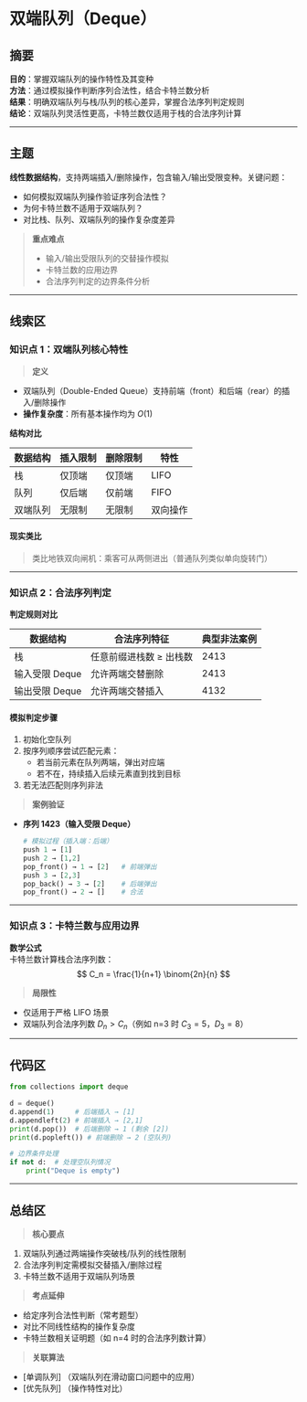# 双端队列（Deque）

## 摘要

**目的**：掌握双端队列的操作特性及其变种  
**方法**：通过模拟操作判断序列合法性，结合卡特兰数分析  
**结果**：明确双端队列与栈/队列的核心差异，掌握合法序列判定规则  
**结论**：双端队列灵活性更高，卡特兰数仅适用于栈的合法序列计算

---

## 主题

**线性数据结构**，支持两端插入/删除操作，包含输入/输出受限变种。关键问题：

- 如何模拟双端队列操作验证序列合法性？
- 为何卡特兰数不适用于双端队列？
- 对比栈、队列、双端队列的操作复杂度差异

> **重点难点**
>
> - 输入/输出受限队列的交替操作模拟
> - 卡特兰数的应用边界
> - 合法序列判定的边界条件分析

---

## 线索区

### 知识点 1：双端队列核心特性

> **定义**

- 双端队列（Double-Ended Queue）支持前端（front）和后端（rear）的插入/删除操作
- **操作复杂度**：所有基本操作均为 $O(1)$

**结构对比**  

| 数据结构 | 插入限制 | 删除限制 | 特性 |  
|---------|---------|---------|-----|  
| 栈 | 仅顶端 | 仅顶端 | LIFO |  
| 队列 | 仅后端 | 仅前端 | FIFO |  
| 双端队列 | 无限制 | 无限制 | 双向操作 |

#### **现实类比**

> 类比地铁双向闸机：乘客可从两侧进出（普通队列类似单向旋转门）

---

### 知识点 2：合法序列判定

**判定规则对比**  

| 数据结构 | 合法序列特征 | 典型非法案例 |  
|---------------|--------------------------------|------------|  
| 栈 | 任意前缀进栈数 ≥ 出栈数 | 2413 |  
| 输入受限 Deque | 允许两端交替删除 | 2413 |  
| 输出受限 Deque | 允许两端交替插入 | 4132 |

#### **模拟判定步骤**

1. 初始化空队列
2. 按序列顺序尝试匹配元素：
   - 若当前元素在队列两端，弹出对应端
   - 若不在，持续插入后续元素直到找到目标
3. 若无法匹配则序列非法

> **案例验证**

- **序列 1423（输入受限 Deque）**

  ```python
  # 模拟过程（插入端：后端）
  push 1 → [1]
  push 2 → [1,2]
  pop_front() → 1 → [2]   # 前端弹出
  push 3 → [2,3]
  pop_back() → 3 → [2]    # 后端弹出
  pop_front() → 2 → []    # 合法
  ```

---

### 知识点 3：卡特兰数与应用边界

**数学公式**  
卡特兰数计算栈合法序列数：  
$$ C_n = \frac{1}{n+1} \binom{2n}{n} $$

> **局限性**

- 仅适用于严格 LIFO 场景
- 双端队列合法序列数 $D_n > C_n$（例如 n=3 时 $C_3=5$，$D_3=8$）

---

## 代码区

```python
from collections import deque

d = deque()
d.append(1)     # 后端插入 → [1]
d.appendleft(2) # 前端插入 → [2,1]
print(d.pop())  # 后端删除 → 1 (剩余 [2])
print(d.popleft()) # 前端删除 → 2 (空队列)

# 边界条件处理
if not d:  # 处理空队列情况
    print("Deque is empty")
```

---

## 总结区

> **核心要点**

1. 双端队列通过两端操作突破栈/队列的线性限制
2. 合法序列判定需模拟交替插入/删除过程
3. 卡特兰数不适用于双端队列场景

> **考点延伸**

- 给定序列合法性判断（常考题型）
- 对比不同线性结构的操作复杂度
- 卡特兰数相关证明题（如 n=4 时的合法序列数计算）

> **关联算法**

- [单调队列] （双端队列在滑动窗口问题中的应用）
- [优先队列] （操作特性对比）
